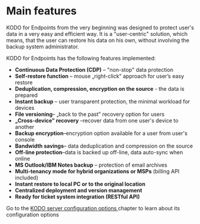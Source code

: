 # Main features

KODO for Endpoints from the very beginning was designed to protect user's data in a very easy and efficient way. It is a "user-centric" solution, which means, that the user can restore his data on his own, without involving the backup system administrator.    

KODO for Endpoints has the following features implemented: 

* **Continuous Data Protection \(CDP\)** – "non-stop" data protection 
* **Self-restore function** – mouse „right-click” approach for user’s easy restore 
* **Deduplication, compression, encryption on the source** - the data is prepared 
* **Instant backup** – user transparent protection, the minimal workload for devices 
* **File versioning**– „back to the past” recovery option for users 
* **„Cross-device” recovery** –recover data from one user's device to another
* **Backup encryption**–encryption option available for a user from user's console 
* **Bandwidth savings**– data deduplication and compression on the source 
* **Off-line protection**–data is backed up off-line, data auto-sync when online 
* **MS Outlook/IBM Notes backup** – protection of email archives
* **Multi-tenancy mode for hybrid organizations or MSPs** \(billing API included\)
* **Instant restore to local PC or to the original location**
* **Centralized deployment and version management** 
* **Ready for ticket system integration \(RESTful API\)**



Go to the [KODO server configuration options ](main-features.md)chapter to learn about its configuration options

